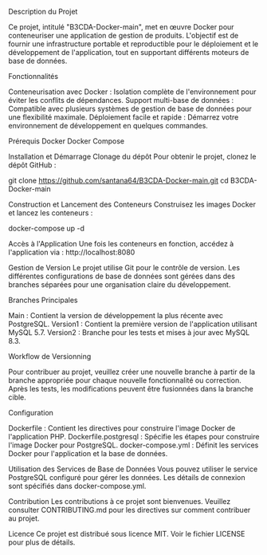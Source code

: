 Description du Projet

Ce projet, intitulé "B3CDA-Docker-main", met en œuvre Docker pour conteneuriser une application de gestion de produits. L'objectif est de fournir une infrastructure portable et reproductible pour le déploiement et le développement de l'application, tout en supportant différents moteurs de base de données.

Fonctionnalités

Conteneurisation avec Docker : Isolation complète de l'environnement pour éviter les conflits de dépendances.
Support multi-base de données : Compatible avec plusieurs systèmes de gestion de base de données pour une flexibilité maximale.
Déploiement facile et rapide : Démarrez votre environnement de développement en quelques commandes.

Prérequis
Docker
Docker Compose

Installation et Démarrage
Clonage du dépôt
Pour obtenir le projet, clonez le dépôt GitHub :

git clone https://github.com/santana64/B3CDA-Docker-main.git
cd B3CDA-Docker-main

Construction et Lancement des Conteneurs
Construisez les images Docker et lancez les conteneurs :

docker-compose up -d

Accès à l'Application
Une fois les conteneurs en fonction, accédez à l'application via : http://localhost:8080

Gestion de Version
Le projet utilise Git pour le contrôle de version. Les différentes configurations de base de données sont gérées dans des branches séparées pour une organisation claire du développement.

Branches Principales

Main : Contient la version de développement la plus récente avec PostgreSQL.
Version1 : Contient la première version de l'application utilisant MySQL 5.7.
Version2 : Branche pour les tests et mises à jour avec MySQL 8.3.

Workflow de Versionning

Pour contribuer au projet, veuillez créer une nouvelle branche à partir de la branche appropriée pour chaque nouvelle fonctionnalité ou correction. Après les tests, les modifications peuvent être fusionnées dans la branche cible.

Configuration

Dockerfile : Contient les directives pour construire l'image Docker de l'application PHP.
Dockerfile.postgresql : Spécifie les étapes pour construire l'image Docker pour PostgreSQL.
docker-compose.yml : Définit les services Docker pour l'application et la base de données.

Utilisation des Services de Base de Données
Vous pouvez utiliser le service PostgreSQL configuré pour gérer les données. Les détails de connexion sont spécifiés dans docker-compose.yml.

Contribution
Les contributions à ce projet sont bienvenues. Veuillez consulter CONTRIBUTING.md pour les directives sur comment contribuer au projet.

Licence
Ce projet est distribué sous licence MIT. Voir le fichier LICENSE pour plus de détails.

